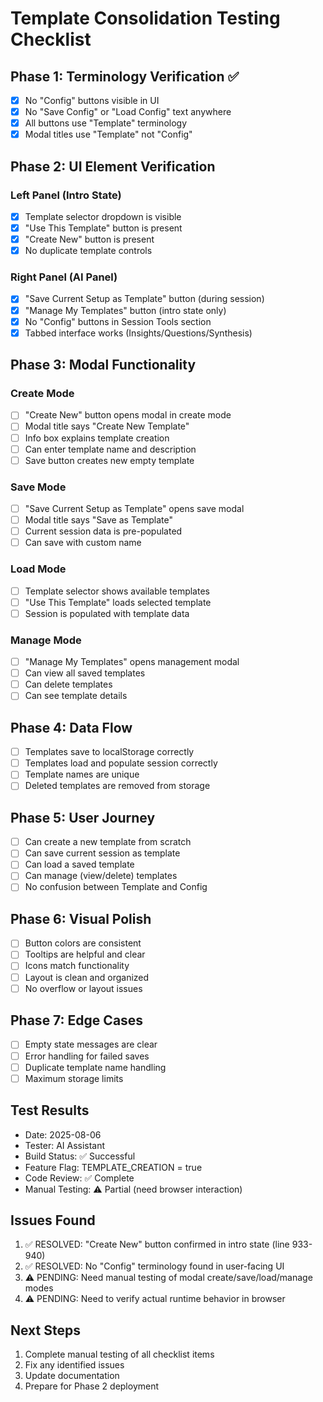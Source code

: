 # Template Consolidation Testing Checklist

## Phase 1: Terminology Verification ✅
- [x] No "Config" buttons visible in UI
- [x] No "Save Config" or "Load Config" text anywhere
- [x] All buttons use "Template" terminology
- [x] Modal titles use "Template" not "Config"

## Phase 2: UI Element Verification
### Left Panel (Intro State)
- [x] Template selector dropdown is visible
- [x] "Use This Template" button is present
- [x] "Create New" button is present
- [x] No duplicate template controls

### Right Panel (AI Panel)
- [x] "Save Current Setup as Template" button (during session)
- [x] "Manage My Templates" button (intro state only)
- [x] No "Config" buttons in Session Tools section
- [x] Tabbed interface works (Insights/Questions/Synthesis)

## Phase 3: Modal Functionality
### Create Mode
- [ ] "Create New" button opens modal in create mode
- [ ] Modal title says "Create New Template"
- [ ] Info box explains template creation
- [ ] Can enter template name and description
- [ ] Save button creates new empty template

### Save Mode
- [ ] "Save Current Setup as Template" opens save modal
- [ ] Modal title says "Save as Template"
- [ ] Current session data is pre-populated
- [ ] Can save with custom name

### Load Mode
- [ ] Template selector shows available templates
- [ ] "Use This Template" loads selected template
- [ ] Session is populated with template data

### Manage Mode
- [ ] "Manage My Templates" opens management modal
- [ ] Can view all saved templates
- [ ] Can delete templates
- [ ] Can see template details

## Phase 4: Data Flow
- [ ] Templates save to localStorage correctly
- [ ] Templates load and populate session correctly
- [ ] Template names are unique
- [ ] Deleted templates are removed from storage

## Phase 5: User Journey
- [ ] Can create a new template from scratch
- [ ] Can save current session as template
- [ ] Can load a saved template
- [ ] Can manage (view/delete) templates
- [ ] No confusion between Template and Config

## Phase 6: Visual Polish
- [ ] Button colors are consistent
- [ ] Tooltips are helpful and clear
- [ ] Icons match functionality
- [ ] Layout is clean and organized
- [ ] No overflow or layout issues

## Phase 7: Edge Cases
- [ ] Empty state messages are clear
- [ ] Error handling for failed saves
- [ ] Duplicate template name handling
- [ ] Maximum storage limits

## Test Results
- Date: 2025-08-06
- Tester: AI Assistant
- Build Status: ✅ Successful
- Feature Flag: TEMPLATE_CREATION = true
- Code Review: ✅ Complete
- Manual Testing: ⚠️ Partial (need browser interaction)

## Issues Found
1. ✅ RESOLVED: "Create New" button confirmed in intro state (line 933-940)
2. ✅ RESOLVED: No "Config" terminology found in user-facing UI
3. ⚠️ PENDING: Need manual testing of modal create/save/load/manage modes
4. ⚠️ PENDING: Need to verify actual runtime behavior in browser

## Next Steps
1. Complete manual testing of all checklist items
2. Fix any identified issues
3. Update documentation
4. Prepare for Phase 2 deployment
